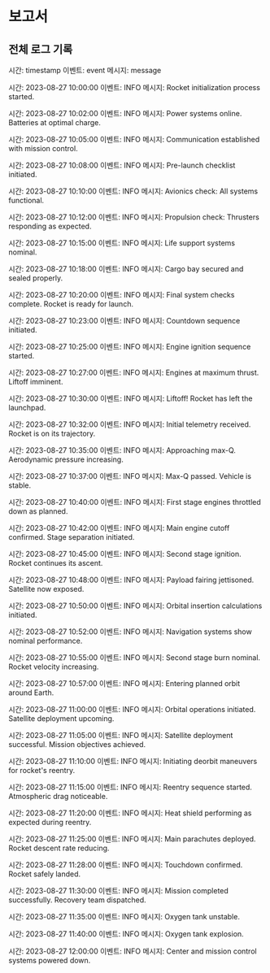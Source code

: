 # 보고서
## 전체 로그 기록
시간: timestamp
이벤트: event
메시지: message

시간: 2023-08-27 10:00:00
이벤트: INFO
메시지: Rocket initialization process started.

시간: 2023-08-27 10:02:00
이벤트: INFO
메시지: Power systems online. Batteries at optimal charge.

시간: 2023-08-27 10:05:00
이벤트: INFO
메시지: Communication established with mission control.

시간: 2023-08-27 10:08:00
이벤트: INFO
메시지: Pre-launch checklist initiated.

시간: 2023-08-27 10:10:00
이벤트: INFO
메시지: Avionics check: All systems functional.

시간: 2023-08-27 10:12:00
이벤트: INFO
메시지: Propulsion check: Thrusters responding as expected.

시간: 2023-08-27 10:15:00
이벤트: INFO
메시지: Life support systems nominal.

시간: 2023-08-27 10:18:00
이벤트: INFO
메시지: Cargo bay secured and sealed properly.

시간: 2023-08-27 10:20:00
이벤트: INFO
메시지: Final system checks complete. Rocket is ready for launch.

시간: 2023-08-27 10:23:00
이벤트: INFO
메시지: Countdown sequence initiated.

시간: 2023-08-27 10:25:00
이벤트: INFO
메시지: Engine ignition sequence started.

시간: 2023-08-27 10:27:00
이벤트: INFO
메시지: Engines at maximum thrust. Liftoff imminent.

시간: 2023-08-27 10:30:00
이벤트: INFO
메시지: Liftoff! Rocket has left the launchpad.

시간: 2023-08-27 10:32:00
이벤트: INFO
메시지: Initial telemetry received. Rocket is on its trajectory.

시간: 2023-08-27 10:35:00
이벤트: INFO
메시지: Approaching max-Q. Aerodynamic pressure increasing.

시간: 2023-08-27 10:37:00
이벤트: INFO
메시지: Max-Q passed. Vehicle is stable.

시간: 2023-08-27 10:40:00
이벤트: INFO
메시지: First stage engines throttled down as planned.

시간: 2023-08-27 10:42:00
이벤트: INFO
메시지: Main engine cutoff confirmed. Stage separation initiated.

시간: 2023-08-27 10:45:00
이벤트: INFO
메시지: Second stage ignition. Rocket continues its ascent.

시간: 2023-08-27 10:48:00
이벤트: INFO
메시지: Payload fairing jettisoned. Satellite now exposed.

시간: 2023-08-27 10:50:00
이벤트: INFO
메시지: Orbital insertion calculations initiated.

시간: 2023-08-27 10:52:00
이벤트: INFO
메시지: Navigation systems show nominal performance.

시간: 2023-08-27 10:55:00
이벤트: INFO
메시지: Second stage burn nominal. Rocket velocity increasing.

시간: 2023-08-27 10:57:00
이벤트: INFO
메시지: Entering planned orbit around Earth.

시간: 2023-08-27 11:00:00
이벤트: INFO
메시지: Orbital operations initiated. Satellite deployment upcoming.

시간: 2023-08-27 11:05:00
이벤트: INFO
메시지: Satellite deployment successful. Mission objectives achieved.

시간: 2023-08-27 11:10:00
이벤트: INFO
메시지: Initiating deorbit maneuvers for rocket's reentry.

시간: 2023-08-27 11:15:00
이벤트: INFO
메시지: Reentry sequence started. Atmospheric drag noticeable.

시간: 2023-08-27 11:20:00
이벤트: INFO
메시지: Heat shield performing as expected during reentry.

시간: 2023-08-27 11:25:00
이벤트: INFO
메시지: Main parachutes deployed. Rocket descent rate reducing.

시간: 2023-08-27 11:28:00
이벤트: INFO
메시지: Touchdown confirmed. Rocket safely landed.

시간: 2023-08-27 11:30:00
이벤트: INFO
메시지: Mission completed successfully. Recovery team dispatched.

시간: 2023-08-27 11:35:00
이벤트: INFO
메시지: Oxygen tank unstable.

시간: 2023-08-27 11:40:00
이벤트: INFO
메시지: Oxygen tank explosion.

시간: 2023-08-27 12:00:00
이벤트: INFO
메시지: Center and mission control systems powered down.

